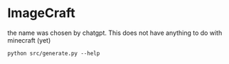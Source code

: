 # ImageCraft
the name was chosen by chatgpt. This does not have anything to do with minecraft (yet)

`python src/generate.py --help`
